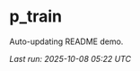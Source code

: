 # p_train

Auto-updating README demo.

<!--START_SECTION:status-->
_Last run: 2025-10-08 05:22 UTC_
<!--END_SECTION:status-->





































































































































































































































































































































































































































































































































































































































































































































































































































































































































































































































































